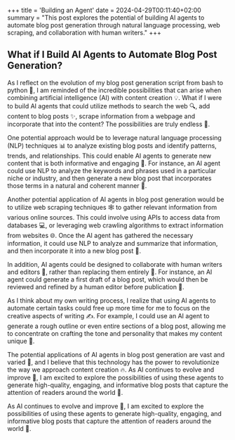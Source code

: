 +++
title = 'Building an Agent'
date = 2024-04-29T00:11:40+02:00
summary = "This post explores the potential of building AI agents to automate blog post generation through natural language processing, web scraping, and collaboration with human writers."
+++
## What if I Build AI Agents to Automate Blog Post Generation?

As I reflect on the evolution of my blog post generation script from bash to python 🐍, I am reminded of the incredible possibilities that can arise when combining artificial intelligence (AI) with content creation 💡. What if I were to build AI agents that could utilize methods to search the web 🔍, add content to blog posts ✨, scrape information from a webpage and incorporate that into the content? The possibilities are truly endless 🌟.

One potential approach would be to leverage natural language processing (NLP) techniques 📊 to analyze existing blog posts and identify patterns, trends, and relationships. This could enable AI agents to generate new content that is both informative and engaging 💬. For instance, an AI agent could use NLP to analyze the keywords and phrases used in a particular niche or industry, and then generate a new blog post that incorporates those terms in a natural and coherent manner 📄.

Another potential application of AI agents in blog post generation would be to utilize web scraping techniques 🕸️ to gather relevant information from various online sources. This could involve using APIs to access data from databases 💻, or leveraging web crawling algorithms to extract information from websites 🌐. Once the AI agent has gathered the necessary information, it could use NLP to analyze and summarize that information, and then incorporate it into a new blog post 📄.

In addition, AI agents could be designed to collaborate with human writers and editors 👥, rather than replacing them entirely 💼. For instance, an AI agent could generate a first draft of a blog post, which would then be reviewed and refined by a human editor before publication 📰.

As I think about my own writing process, I realize that using AI agents to automate certain tasks could free up more time for me to focus on the creative aspects of writing ✍️. For example, I could use an AI agent to generate a rough outline or even entire sections of a blog post, allowing me to concentrate on crafting the tone and personality that makes my content unique 💖.

The potential applications of AI agents in blog post generation are vast and varied 🌈, and I believe that this technology has the power to revolutionize the way we approach content creation 🔥. As AI continues to evolve and improve 🚀, I am excited to explore the possibilities of using these agents to generate high-quality, engaging, and informative blog posts that capture the attention of readers around the world 👀.

As AI continues to evolve and improve 🚀, I am excited to explore the possibilities of using these agents to generate high-quality, engaging, and informative blog posts that capture the attention of readers around the world 👀.


